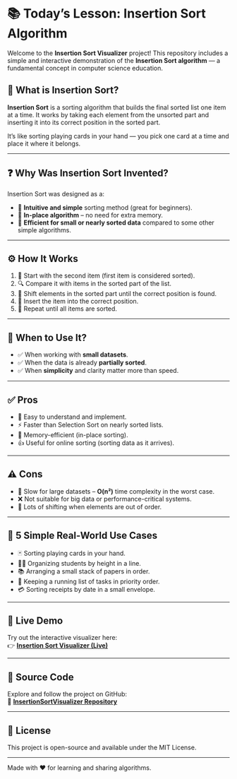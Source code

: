 # 📚 Today’s Lesson: Insertion Sort Algorithm

Welcome to the **Insertion Sort Visualizer** project! This repository includes a simple and interactive demonstration of the **Insertion Sort algorithm** — a fundamental concept in computer science education.

## 🧠 What is Insertion Sort?

**Insertion Sort** is a sorting algorithm that builds the final sorted list one item at a time. It works by taking each element from the unsorted part and inserting it into its correct position in the sorted part.

It’s like sorting playing cards in your hand — you pick one card at a time and place it where it belongs.

---

## ❓ Why Was Insertion Sort Invented?

Insertion Sort was designed as a:

- 📌 **Intuitive and simple** sorting method (great for beginners).
- 🔁 **In-place algorithm** – no need for extra memory.
- 🎯 **Efficient for small or nearly sorted data** compared to some other simple algorithms.

---

## ⚙️ How It Works

1. 🔹 Start with the second item (first item is considered sorted).
2. 🔍 Compare it with items in the sorted part of the list.
3. 🔄 Shift elements in the sorted part until the correct position is found.
4. 📝 Insert the item into the correct position.
5. 🔁 Repeat until all items are sorted.

---

## 📅 When to Use It?

- ✅ When working with **small datasets**.
- ✅ When the data is already **partially sorted**.
- ✅ When **simplicity** and clarity matter more than speed.

---

## ✅ Pros

- 🧩 Easy to understand and implement.
- ⚡ Faster than Selection Sort on nearly sorted lists.
- 💾 Memory-efficient (in-place sorting).
- 👍 Useful for online sorting (sorting data as it arrives).

---

## ⚠️ Cons

- 🐢 Slow for large datasets – **O(n²)** time complexity in the worst case.
- ❌ Not suitable for big data or performance-critical systems.
- 🔄 Lots of shifting when elements are out of order.

---

## 🧩 5 Simple Real-World Use Cases

- 🃏 Sorting playing cards in your hand.
- 👨‍🏫 Organizing students by height in a line.
- 📚 Arranging a small stack of papers in order.
- 📝 Keeping a running list of tasks in priority order.
- 💳 Sorting receipts by date in a small envelope.

---

## 🔴 Live Demo

Try out the interactive visualizer here:  
👉 **[Insertion Sort Visualizer (Live)](https://sirexlangnmn.github.io/DataStructureVisualizations/InsertionSortVisualizer/index.html)**

---

## 📂 Source Code

Explore and follow the project on GitHub:  
🔗 **[InsertionSortVisualizer Repository](https://github.com/sirexlangnmn/DataStructureVisualizations/tree/main/InsertionSortVisualizer)**

---

## 📌 License

This project is open-source and available under the MIT License.

---

Made with ❤️ for learning and sharing algorithms.
